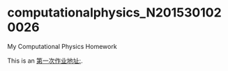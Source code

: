 # computationalphysics_N2015301020026
My Computational Physics Homework

This is an [第一次作业地址:](https://github.com/Cathayaliu/computationalphysics_N2015301020026/blob/master/first_homework.py).
